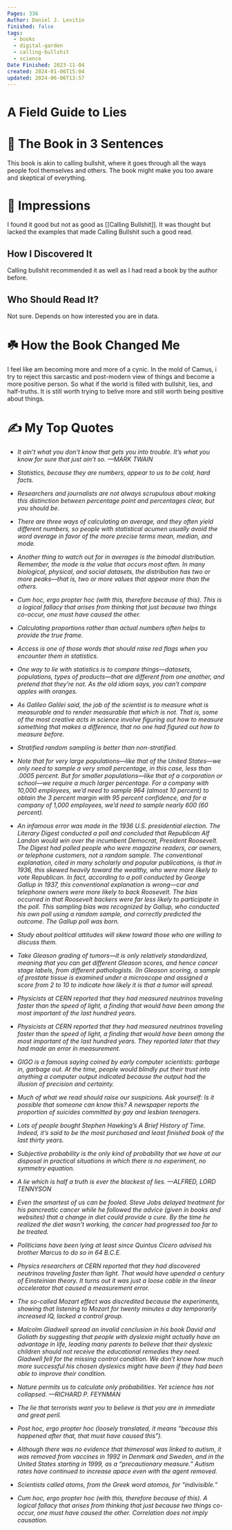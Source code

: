```yaml
---
Pages: 336
Author: Daniel J. Levitin
finished: false
tags:
  - books
  - digital-garden
  - calling-bullshit
  - science
Date Finished: 2023-11-04
created: 2024-01-06T15:04
updated: 2024-06-06T13:57
---
```

# A Field Guide to Lies


# 🚀 The Book in 3 Sentences
This book is akin to calling bullshit, where it goes through all the ways people fool themselves and others. The book might make you too aware and skeptical of everything. 

# 🎨 Impressions
I found it good but not as good as [[Calling Bullshit]]. It was thought but lacked the examples that made Calling Bullshit such a good read. 

## How I Discovered It
Calling bullshit recommended it as well as I had read a book by the author before. 

## Who Should Read It?
Not sure. Depends on how interested you are in data. 

# ☘️ How the Book Changed Me
I feel like am becoming more and more of a cynic. In the mold of Camus, i try to reject this sarcastic and post-modern view of things and become a more positive person. So what if the world is filled with bullshit, lies, and half-truths.  It is still worth trying to belive more and still worth being positive about things. 

# ✍️ My Top  Quotes

- *It ain’t what you don’t know that gets you into trouble. It’s what you know for sure that just ain’t so. —MARK TWAIN* 
 
- *Statistics, because they are numbers, appear to us to be cold, hard facts.* 
 
- *Researchers and journalists are not always scrupulous about making this distinction between percentage point and percentages clear, but you should be.* 
 
- *There are three ways of calculating an average, and they often yield different numbers, so people with statistical acumen usually avoid the word average in favor of the more precise terms mean, median, and mode.* 
 
- *Another thing to watch out for in averages is the bimodal distribution. Remember, the mode is the value that occurs most often. In many biological, physical, and social datasets, the distribution has two or more peaks—that is, two or more values that appear more than the others.* 
 
- *Cum hoc, ergo propter hoc (with this, therefore because of this). This is a logical fallacy that arises from thinking that just because two things co-occur, one must have caused the other.* 
 
- *Calculating proportions rather than actual numbers often helps to provide the true frame.* 
 
- *Access is one of those words that should raise red flags when you encounter them in statistics.* 
 
- *One way to lie with statistics is to compare things—datasets, populations, types of products—that are different from one another, and pretend that they’re not. As the old idiom says, you can’t compare apples with oranges.* 
 
- *As Galileo Galilei said, the job of the scientist is to measure what is measurable and to render measurable that which is not. That is, some of the most creative acts in science involve figuring out how to measure something that makes a difference, that no one had figured out how to measure before.* 
 
- *Stratified random sampling is better than non-stratified.* 
 
- *Note that for very large populations—like that of the United States—we only need to sample a very small percentage, in this case, less than .0005 percent. But for smaller populations—like that of a corporation or school—we require a much larger percentage. For a company with 10,000 employees, we’d need to sample 964 (almost 10 percent) to obtain the 3 percent margin with 95 percent confidence, and for a company of 1,000 employees, we’d need to sample nearly 600 (60 percent).* 
 
- *An infamous error was made in the 1936 U.S. presidential election. The Literary Digest conducted a poll and concluded that Republican Alf Landon would win over the incumbent Democrat, President Roosevelt. The Digest had polled people who were magazine readers, car owners, or telephone customers, not a random sample. The conventional explanation, cited in many scholarly and popular publications, is that in 1936, this skewed heavily toward the wealthy, who were more likely to vote Republican. In fact, according to a poll conducted by George Gallup in 1937, this conventional explanation is wrong—car and telephone owners were more likely to back Roosevelt. The bias occurred in that Roosevelt backers were far less likely to participate in the poll. This sampling bias was recognized by Gallup, who conducted his own poll using a random sample, and correctly predicted the outcome. The Gallup poll was born.* 
 
- *Study about political attitudes will skew toward those who are willing to discuss them.* 
 
- *Take Gleason grading of tumors—it is only relatively standardized, meaning that you can get different Gleason scores, and hence cancer stage labels, from different pathologists. (In Gleason scoring, a sample of prostate tissue is examined under a microscope and assigned a score from 2 to 10 to indicate how likely it is that a tumor will spread.* 
 
- *Physicists at CERN reported that they had measured neutrinos traveling faster than the speed of light, a finding that would have been among the most important of the last hundred years.* 
 
- *Physicists at CERN reported that they had measured neutrinos traveling faster than the speed of light, a finding that would have been among the most important of the last hundred years. They reported later that they had made an error in measurement.* 
 
- *GIGO is a famous saying coined by early computer scientists: garbage in, garbage out. At the time, people would blindly put their trust into anything a computer output indicated because the output had the illusion of precision and certainty.* 
 
- *Much of what we read should raise our suspicions. Ask yourself: Is it possible that someone can know this? A newspaper reports the proportion of suicides committed by gay and lesbian teenagers.* 
 
- *Lots of people bought Stephen Hawking’s A Brief History of Time. Indeed, it’s said to be the most purchased and least finished book of the last thirty years.* 
 
- *Subjective probability is the only kind of probability that we have at our disposal in practical situations in which there is no experiment, no symmetry equation.* 
 
- *A lie which is half a truth is ever the blackest of lies. —ALFRED, LORD TENNYSON* 
 
- *Even the smartest of us can be fooled. Steve Jobs delayed treatment for his pancreatic cancer while he followed the advice (given in books and websites) that a change in diet could provide a cure. By the time he realized the diet wasn’t working, the cancer had progressed too far to be treated.* 
 
- *Politicians have been lying at least since Quintus Cicero advised his brother Marcus to do so in 64 B.C.E.* 
 
- *Physics researchers at CERN reported that they had discovered neutrinos traveling faster than light. That would have upended a century of Einsteinian theory. It turns out it was just a loose cable in the linear accelerator that caused a measurement error.* 
 
- *The so-called Mozart effect was discredited because the experiments, showing that listening to Mozart for twenty minutes a day temporarily increased IQ, lacked a control group.* 
 
- *Malcolm Gladwell spread an invalid conclusion in his book David and Goliath by suggesting that people with dyslexia might actually have an advantage in life, leading many parents to believe that their dyslexic children should not receive the educational remedies they need. Gladwell fell for the missing control condition. We don’t know how much more successful his chosen dyslexics might have been if they had been able to improve their condition.* 
 
- *Nature permits us to calculate only probabilities. Yet science has not collapsed. —RICHARD P. FEYNMAN* 
 
- *The lie that terrorists want you to believe is that you are in immediate and great peril.* 
 
- *Post hoc, ergo propter hoc (loosely translated, it means “because this happened after that, that must have caused this”).* 
 
- *Although there was no evidence that thimerosal was linked to autism, it was removed from vaccines in 1992 in Denmark and Sweden, and in the United States starting in 1999, as a “precautionary measure.” Autism rates have continued to increase apace even with the agent removed.* 
 
- *Scientists called atoms, from the Greek word atomos, for “indivisible.”* 
- *Cum hoc, ergo propter hoc (with this, therefore because of this). A logical fallacy that arises from thinking that just because two things co-occur, one must have caused the other. Correlation does not imply causation.* 
 

